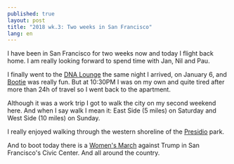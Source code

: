 ```yaml
---
published: true
layout: post
title: "2018 wk.3: Two weeks in San Francisco"
lang: en
---
```


I have been in San Francisco for two weeks now and today I flight back
home. I am really looking forward to spend time with Jan, Nil and Pau.

I finally went to the [DNA Lounge][] the same night I arrived, on
January 6, and [Bootie][] was really fun. But at 10:30PM I was on my
own and quite tired after more than 24h of travel so I went back to
the apartment.

[Bootie]: https://www.dnalounge.com/calendar/2018/01-06.html

Although it was a work trip I got to walk the city on my second
weekend here. And when I say walk I mean it: East Side (5 miles) on
Saturday and West Side (10 miles) on Sunday.

[DNA Lounge]: https://www.dnalounge.com/

I really enjoyed walking through the western shoreline of the
[Presidio][] park.

[Presidio]: https://www.presidio.gov/

And to boot today there is a [Women's March][] against Trump in San
Francisco's Civic Center. And all around the country.

[Women's March]: https://www.theguardian.com/us-news/live/2018/jan/20/womens-marches-protest-donald-trump-anniversary-inauguration-government-shutdown-live

